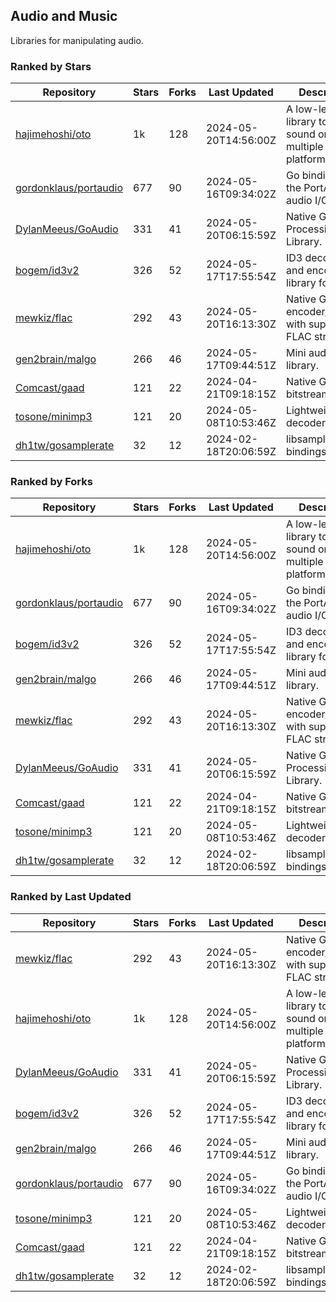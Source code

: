## Audio and Music

Libraries for manipulating audio.

### Ranked by Stars

| Repository | Stars | Forks | Last Updated | Description | 
|------------|-------|-------|--------------|-------------|
| [hajimehoshi/oto](https://github.com/hajimehoshi/oto) | 1k | 128 | 2024-05-20T14:56:00Z |  A low-level library to play sound on multiple platforms. |
| [gordonklaus/portaudio](https://github.com/gordonklaus/portaudio) | 677 | 90 | 2024-05-16T09:34:02Z |  Go bindings for the PortAudio audio I/O library. |
| [DylanMeeus/GoAudio](https://github.com/DylanMeeus/GoAudio) | 331 | 41 | 2024-05-20T06:15:59Z |  Native Go Audio Processing Library. |
| [bogem/id3v2](https://github.com/bogem/id3v2) | 326 | 52 | 2024-05-17T17:55:54Z |  ID3 decoding and encoding library for Go. |
| [mewkiz/flac](https://github.com/mewkiz/flac) | 292 | 43 | 2024-05-20T16:13:30Z |  Native Go FLAC encoder/decoder with support for FLAC streams. |
| [gen2brain/malgo](https://github.com/gen2brain/malgo) | 266 | 46 | 2024-05-17T09:44:51Z |  Mini audio library. |
| [Comcast/gaad](https://github.com/Comcast/gaad) | 121 | 22 | 2024-04-21T09:18:15Z |  Native Go AAC bitstream parser. |
| [tosone/minimp3](https://github.com/tosone/minimp3) | 121 | 20 | 2024-05-08T10:53:46Z |  Lightweight MP3 decoder library. |
| [dh1tw/gosamplerate](https://github.com/dh1tw/gosamplerate) | 32 | 12 | 2024-02-18T20:06:59Z |  libsamplerate bindings for go. |

### Ranked by Forks

| Repository | Stars | Forks | Last Updated | Description | 
|------------|-------|-------|--------------|-------------|
| [hajimehoshi/oto](https://github.com/hajimehoshi/oto) | 1k | 128 | 2024-05-20T14:56:00Z |  A low-level library to play sound on multiple platforms. |
| [gordonklaus/portaudio](https://github.com/gordonklaus/portaudio) | 677 | 90 | 2024-05-16T09:34:02Z |  Go bindings for the PortAudio audio I/O library. |
| [bogem/id3v2](https://github.com/bogem/id3v2) | 326 | 52 | 2024-05-17T17:55:54Z |  ID3 decoding and encoding library for Go. |
| [gen2brain/malgo](https://github.com/gen2brain/malgo) | 266 | 46 | 2024-05-17T09:44:51Z |  Mini audio library. |
| [mewkiz/flac](https://github.com/mewkiz/flac) | 292 | 43 | 2024-05-20T16:13:30Z |  Native Go FLAC encoder/decoder with support for FLAC streams. |
| [DylanMeeus/GoAudio](https://github.com/DylanMeeus/GoAudio) | 331 | 41 | 2024-05-20T06:15:59Z |  Native Go Audio Processing Library. |
| [Comcast/gaad](https://github.com/Comcast/gaad) | 121 | 22 | 2024-04-21T09:18:15Z |  Native Go AAC bitstream parser. |
| [tosone/minimp3](https://github.com/tosone/minimp3) | 121 | 20 | 2024-05-08T10:53:46Z |  Lightweight MP3 decoder library. |
| [dh1tw/gosamplerate](https://github.com/dh1tw/gosamplerate) | 32 | 12 | 2024-02-18T20:06:59Z |  libsamplerate bindings for go. |

### Ranked by Last Updated

| Repository | Stars | Forks | Last Updated | Description | 
|------------|-------|-------|--------------|-------------|
| [mewkiz/flac](https://github.com/mewkiz/flac) | 292 | 43 | 2024-05-20T16:13:30Z |  Native Go FLAC encoder/decoder with support for FLAC streams. |
| [hajimehoshi/oto](https://github.com/hajimehoshi/oto) | 1k | 128 | 2024-05-20T14:56:00Z |  A low-level library to play sound on multiple platforms. |
| [DylanMeeus/GoAudio](https://github.com/DylanMeeus/GoAudio) | 331 | 41 | 2024-05-20T06:15:59Z |  Native Go Audio Processing Library. |
| [bogem/id3v2](https://github.com/bogem/id3v2) | 326 | 52 | 2024-05-17T17:55:54Z |  ID3 decoding and encoding library for Go. |
| [gen2brain/malgo](https://github.com/gen2brain/malgo) | 266 | 46 | 2024-05-17T09:44:51Z |  Mini audio library. |
| [gordonklaus/portaudio](https://github.com/gordonklaus/portaudio) | 677 | 90 | 2024-05-16T09:34:02Z |  Go bindings for the PortAudio audio I/O library. |
| [tosone/minimp3](https://github.com/tosone/minimp3) | 121 | 20 | 2024-05-08T10:53:46Z |  Lightweight MP3 decoder library. |
| [Comcast/gaad](https://github.com/Comcast/gaad) | 121 | 22 | 2024-04-21T09:18:15Z |  Native Go AAC bitstream parser. |
| [dh1tw/gosamplerate](https://github.com/dh1tw/gosamplerate) | 32 | 12 | 2024-02-18T20:06:59Z |  libsamplerate bindings for go. |

